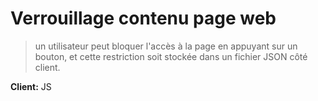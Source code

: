 # Verrouillage contenu page web

> un utilisateur peut bloquer l'accès à la page en appuyant sur un bouton, et cette restriction soit stockée dans un fichier JSON côté client. 

**Client:** JS